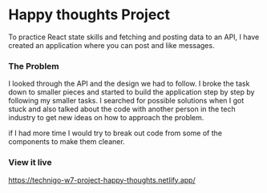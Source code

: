 # Happy thoughts Project

To practice React state skills and fetching and posting data to an API, I have created an application where you can post and like messages.

### The Problem

I looked through the API and the design we had to follow. I broke the task down to smaller pieces and started to build the application step by step by following my smaller tasks. I searched for possible solutions when I got stuck and also talked about the code with another person in the tech industry to get new ideas on how to approach the problem.

if I had more time I would try to break out code from some of the components to make them cleaner.

### View it live

https://technigo-w7-project-happy-thoughts.netlify.app/
